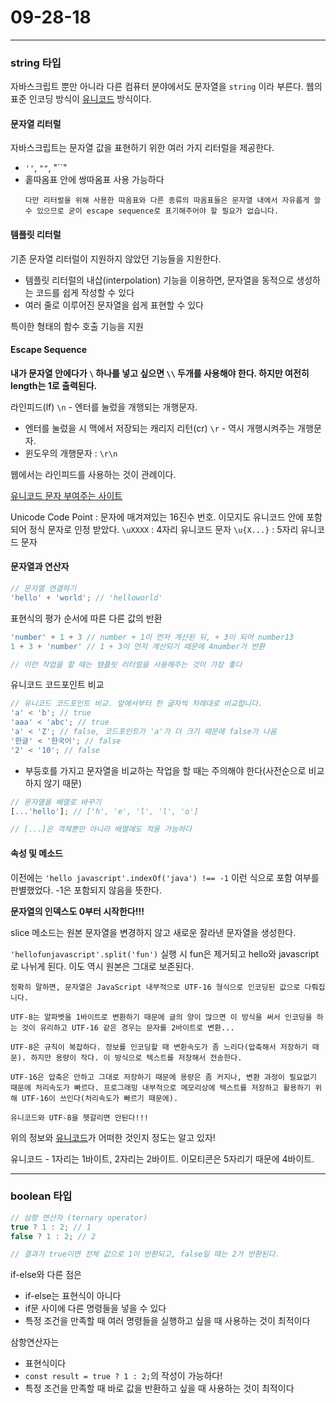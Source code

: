 # 09-28-18

---

### string 타입

자바스크립트 뿐만 아니라 다른 컴퓨터 분야에서도 문자열을 `string` 이라 부른다. 웹의 표준 인코딩 방식이 [유니코드](https://ko.wikipedia.org/wiki/%EC%9C%A0%EB%8B%88%EC%BD%94%EB%93%9C) 방식이다. 

#### 문자열 리터럴

자바스크립트는 문자열 값을 표현하기 위한 여러 가지 리터럴을 제공한다.
  - `''`, `""`, "``"
  - 홑따옴표 안에 쌍따옴표 사용 가능하다
    ```
    다만 리터럴을 위해 사용한 따옴표와 다른 종류의 따옴표들은 문자열 내에서 자유롭게 쓸 수 있으므로 굳이 escape sequence로 표기해주어야 할 필요가 없습니다.
    ```

#### 템플릿 리터럴

기존 문자열 리터럴이 지원하지 않았던 기능들을 지원한다.
  - 템플릿 리터럴의 내삽(interpolation) 기능을 이용하면, 문자열을 동적으로 생성하는 코드를 쉽게 작성할 수 있다
  - 여러 줄로 이루어진 문자열을 쉽게 표현할 수 있다

특이한 형태의 함수 호출 기능을 지원
 
#### Escape Sequence

**내가 문자열 안에다가 `\` 하나를 넣고 싶으면 `\\` 두개를 사용해야 한다. 하지만 여전히 length는 1로 출력된다.**

라인피드(lf) `\n` - 엔터를 눌렀을 개행되는 개행문자.
  - 엔터를 눌렀을 시 맥에서 저장되는 
캐리지 리턴(cr) `\r` - 역시 개행시켜주는 개행문자.
  - 윈도우의 개행문자 : `\r\n`

웹에서는 라인피드를 사용하는 것이 관례이다.

[유니코드 문자 부여주는 사이트](http://graphemica.com/)


Unicode Code Point : 문자에 매겨져있는 16진수 번호.
이모지도 유니코드 안에 포함되어 정식 문자로 인정 받았다.
`\uXXXX` :	4자리 유니코드 문자
`\u{X...}` :	5자리 유니코드 문자

#### 문자열과 연산자
```js
// 문자열 연결하기
'hello' + 'world'; // 'helloworld'

```

표현식의 평가 순서에 따른 다른 값의 반환
```js
'number' + 1 + 3 // number + 1이 먼저 계산된 뒤, + 3이 되어 number13
1 + 3 + 'number' // 1 + 3이 먼저 계산되기 때문에 4number가 반환

// 이런 작업을 할 때는 템플릿 리터럴을 사용해주는 것이 가장 좋다
```

유니코드 코드포인트 비교
```js
// 유니코드 코드포인트 비교. 앞에서부터 한 글자씩 차례대로 비교합니다.
'a' < 'b'; // true
'aaa' < 'abc'; // true
'a' < 'Z'; // false, 코드포인트가 'a'가 더 크기 때문에 false가 나옴
'한글' < '한국어'; // false
'2' < '10'; // false
```
- 부등호를 가지고 문자열을 비교하는 작업을 할 때는 주의해야 한다(사전순으로 비교하지 않기 때문)

```js
// 문자열을 배열로 바꾸기
[...'hello']; // ['h', 'e', 'l', 'l', 'o']

// [...]은 객체뿐만 아니라 배열에도 적용 가능하다
```

#### 속성 및 메소드

이전에는 `'hello javascript'.indexOf('java') !== -1` 이런 식으로 포함 여부를 판별했었다. -1은 포함되지 않음을 뜻한다.

**문자열의 인덱스도 0부터 시작한다!!!**

slice 메소드는 원본 문자열을 변경하지 않고 새로운 잘라낸 문자열을 생성한다.

`'hellofunjavascript'.split('fun')` 실행 시 fun은 제거되고 hello와 javascript로 나뉘게 된다. 이도 역시 원본은 그대로 보존된다.


```
정확히 말하면, 문자열은 JavaScript 내부적으로 UTF-16 형식으로 인코딩된 값으로 다뤄집니다. 

UTF-8는 알파벳을 1바이트로 변환하기 때문에 글의 양이 많으면 이 방식을 써서 인코딩을 하는 것이 유리하고 UTF-16 같은 경우는 문자를 2바이트로 변환...

UTF-8은 규칙이 복잡하다. 정보를 인코딩할 때 변환속도가 좀 느리다(압축해서 저장하기 때문). 하지만 용량이 작다. 이 방식으로 텍스트를 저장해서 전송한다.

UTF-16은 압축은 안하고 그대로 저장하기 때문에 용량은 좀 커지나, 변환 과정이 필요없기 때문에 처리속도가 빠르다. 프로그래밍 내부적으로 메모리상에 텍스트를 저장하고 활용하기 위해 UTF-16이 쓰인다(처리속도가 빠르기 때문에).

유니코드와 UTF-8을 헷갈리면 안된다!!!
```
위의 정보와 [유니코드](https://ko.wikipedia.org/wiki/%EC%9C%A0%EB%8B%88%EC%BD%94%EB%93%9C)가 어떠한 것인지 정도는 알고 있자!

유니코드 - 1자리는 1바이트, 2자리는 2바이트. 이모티콘은 5자리기 때문에 4바이트.

---

### boolean 타입

```js
// 삼항 연산자 (ternary operator)
true ? 1 : 2; // 1
false ? 1 : 2; // 2

// 결과가 true이면 전체 값으로 1이 반환되고, false일 때는 2가 반환된다. 
```

if-else와 다른 점은 
  - if-else는 표현식이 아니다
  - if문 사이에 다른 명령들을 넣을 수 있다
  - 특정 조건을 만족할 때 여러 명령들을 실행하고 싶을 때 사용하는 것이 최적이다

삼항연산자는
  - 표현식이다
  - `const result = true ? 1 : 2;`의 작성이 가능하다! 
  - 특정 조건을 만족할 때 바로 값을 반환하고 싶을 때 사용하는 것이 최적이다
